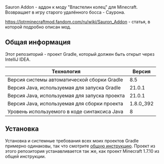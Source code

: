 Sauron Addon - аддон к моду "Властелин колец" для Minecraft. Возвращает в игру старого удалённого босса - Саурона.

https://lotrminecraftmod.fandom.com/ru/wiki/Sauron_Addon - статья, в которой подробно описан мод.

## Общая информация

Этот репозиторий - проект Gradle, который должен быть открыт через IntelliJ IDEA.

| Технология                                    | Версия    |
|-----------------------------------------------|-----------|
| Версия системы автоматической сборки Gradle   | 8.5       |
| Версия Java, используемая для запуска Gradle  | 21.0.1    |
| Версия Java, используемая для запуска проекта | 21.0.1    |
| Версия Java, используемая для сборки проекта  | 1.8.0_392 |
| Уровень используемого в коде синтаксиса Java  | 8         |

## Установка

Установка и системные требования всех моих проектов Gradle примерно одинаковы, так что смотрите [общую инструкцию](https://github.com/Hummel009/Legendary-Item#readme). Проект из этого репозитория устанавливается так же, как проект Minecraft 1.7.10 из общей инструкции.
